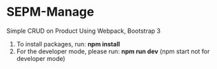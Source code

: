 # SEPM-Manage

Simple CRUD on Product 
Using Webpack, Bootstrap 3

1. To install packages, run: **npm install**
2. For the developer mode, please run: **npm run dev** (npm start not for developer mode)
